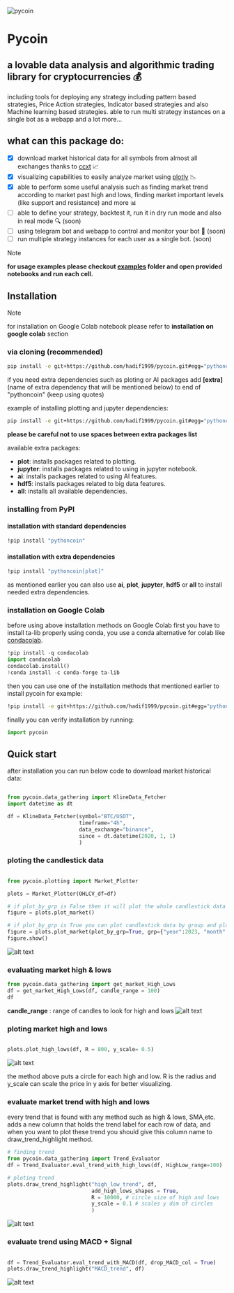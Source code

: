 ![pycoin](https://github.com/hadif1999/pycoin/blob/master/pics/pycoin_logo_raw_nobg.png?raw=true)
# Pycoin

## a lovable data analysis and algorithmic trading library for cryptocurrencies :moneybag:
including tools for deploying any strategy including pattern based strategies,
Price Action strategies, Indicator based strategies and also Machine learning based strategies. 
able to run multi strategy instances on a single bot as a webapp and a lot more...
## what can this package do:
- [x] download market historical data for all symbols from almost all exchanges thanks to [ccxt](https://github.com/ccxt/ccxt) :chart_with_upwards_trend: 
- [x] visualizing capabilities to easily analyze market using [plotly](https://github.com/plotly/plotly.py) :chart_with_downwards_trend:
- [x] able to perform some useful analysis such as finding market trend according to market past high and lows, finding market important levels (like support and resistance) and more :bar_chart:
- [ ] able to define your strategy, backtest it, run it in dry run mode and also in real mode :mag: (soon)
- [ ] using telegram bot and webapp to control and monitor your bot :robot: (soon)  
- [ ] run multiple strategy instances for each user as a single bot. (soon) 

>[!NOTE]
>**for usage examples please checkout [examples](https://github.com/hadif1999/pycoin/tree/master/examples) folder and open provided notebooks and run each cell.**

## Installation

>[!NOTE]
> for installation on Google Colab notebook please refer to **installation on google colab** section 

### via cloning (recommended)
```bash
pip install -e git+https://github.com/hadif1999/pycoin.git#egg="pythoncoin" 
```
if you need extra dependencies such as ploting or AI packages add **[extra]**(name of extra dependency that will be mentioned below) to end of "pythoncoin" (keep using quotes)

example of installing plotting and jupyter dependencies:
```bash
pip install -e git+https://github.com/hadif1999/pycoin.git#egg="pythoncoin[jupyter,plot]" 
```
**please be careful not to use spaces between extra packages list**

available extra packages:
- **plot**: installs packages related to plotting.
- **jupyter**: installs packages related to using in jupyter notebook.
- **ai**: installs packages related to using AI features.
- **hdf5**: installs packages related to big data features.
- **all**: installs all available dependencies.

### installing from PyPI
#### installation with standard dependencies
```bash
!pip install "pythoncoin"
```
#### installation with extra dependencies
```bash 
!pip install "pythoncoin[plot]"
```
as mentioned earlier you can also use **ai**, **plot**, **jupyter**, **hdf5** or **all** to install needed extra dependencies.

### installation on Google Colab 
before using above installation methods on Google Colab first you have to install ta-lib
properly using conda, you use a conda alternative for colab like [condacolab](https://github.com/conda-incubator/condacolab).
```python
!pip install -q condacolab
import condacolab
condacolab.install()
!conda install -c conda-forge ta-lib
```
then you can use one of the installation methods that mentioned earlier to install pycoin
for example:
```bash
!pip install -e git+https://github.com/hadif1999/pycoin.git#egg="pythoncoin[plot]" 
```
finally you can verify installation by running: 
```python
import pycoin
``` 

## Quick start

after installation you can run below code to download market historical data:

```python 

from pycoin.data_gathering import KlineData_Fetcher
import datetime as dt

df = KlineData_Fetcher(symbol="BTC/USDT", 
                       timeframe="4h", 
                       data_exchange="binance",
                       since = dt.datetime(2020, 1, 1)
                       )

```

### ploting the candlestick data
```python

from pycoin.plotting import Market_Plotter

plots = Market_Plotter(OHLCV_df=df)

# if plot_by_grp is False then it will plot the whole candlestick data
figure = plots.plot_market()

# if plot_by_grp is True you can plot candlestick data by group and plot a specific year, month,etc.
figure = plots.plot_market(plot_by_grp=True, grp={"year":2023, "month":2})
figure.show()
```

![alt text](https://github.com/hadif1999/pycoin/blob/master/pics/btc_h4_2023.2_candlestick.png?raw=true)

### evaluating market high & lows
```python
from pycoin.data_gathering import get_market_High_Lows
df = get_market_High_Lows(df, candle_range = 100)
df                                                     
```
**candle_range** : range of candles to look for high and lows 
![alt text](https://github.com/hadif1999/pycoin/blob/master/pics/HighLow_df.png?raw=true)

### ploting market high and lows
```python

plots.plot_high_lows(df, R = 800, y_scale= 0.5)

```
![alt text](https://github.com/hadif1999/pycoin/blob/master/pics/btc_h4_HighLows_2020:2024.png?raw=true)

the method above puts a circle for each high and low. 
R is the radius and y_scale can scale the price in y axis for better visualizing.

### evaluate market trend with high and lows
every trend that is found with any method such as high & lows, SMA,etc. adds a new column that holds the trend label for each row of data, and when you want to plot these trend you should give this column name to draw_trend_highlight method.

```python
# finding trend 
from pycoin.data_gathering import Trend_Evaluator
df = Trend_Evaluator.eval_trend_with_high_lows(df, HighLow_range=100)

# ploting trend
plots.draw_trend_highlight("high_low_trend", df, 
                           add_high_lows_shapes = True,
                           R = 10000, # circle size of high and lows 
                           y_scale = 0.1 # scales y dim of circles 
                           )

```
![alt text](https://github.com/hadif1999/pycoin/blob/master/pics/btc_h4_2020:2023_trend.png?raw=true)
### evaluate trend using MACD + Signal
```python

df = Trend_Evaluator.eval_trend_with_MACD(df, drop_MACD_col = True)
plots.draw_trend_highlight("MACD_trend", df)

```
![alt text](https://github.com/hadif1999/pycoin/blob/master/pics/btc_h4_2020:2023_MACD_trend.png?raw=true)







